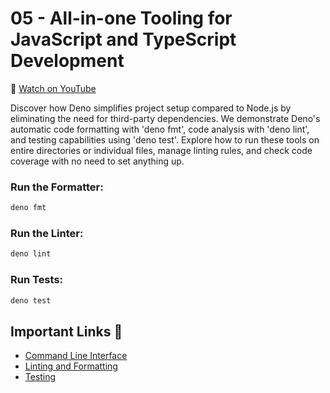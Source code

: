 # 05 - All-in-one Tooling for JavaScript and TypeScript Development

🎥 [Watch on YouTube](https://www.youtube.com/watch?v=-4e9DkUrCr4&list=PLvvLnBDNuTEov9EBIp3MMfHlBxaKGRWTe&index=5&pp=iAQB)

Discover how Deno simplifies project setup compared to Node.js by eliminating the need for third-party dependencies. We demonstrate Deno's automatic code formatting with 'deno fmt', code analysis with 'deno lint', and testing capabilities using 'deno test'. Explore how to run these tools on entire directories or individual files, manage linting rules, and check code coverage with no need to set anything up.

### Run the Formatter:

```bash
deno fmt
```

### Run the Linter:

```bash
deno lint
```

### Run Tests:

```bash
deno test
```

## Important Links 🔗

* [Command Line Interface](https://docs.deno.com/runtime/getting_started/command_line_interface/)
* [Linting and Formatting](https://docs.deno.com/runtime/fundamentals/linting_and_formatting/)
* [Testing](https://docs.deno.com/runtime/fundamentals/testing/)